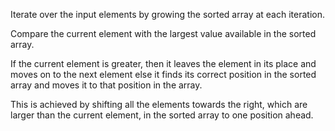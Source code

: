 Iterate over the input elements by growing the sorted array at each iteration.

Compare the current element with the largest value available in the sorted array.

If the current element is greater, then it leaves the element in its place and moves on to the next element else it finds its correct position in the sorted array and moves it to that position in the array.

This is achieved by shifting all the elements towards the right, which are larger than the current element, in the sorted array to one position ahead.
